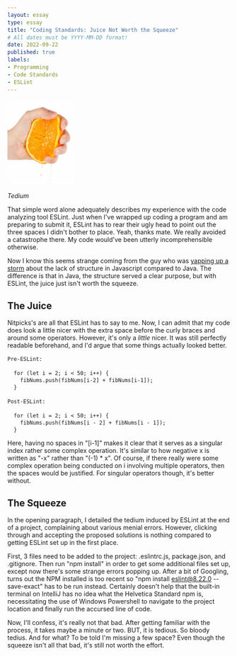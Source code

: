 ```yaml
---
layout: essay
type: essay
title: "Coding Standards: Juice Not Worth the Squeeze"
# All dates must be YYYY-MM-DD format!
date: 2022-09-22
published: true
labels:
- Programming
- Code Standards
- ESLint
---
```


<img width="150px" class="rounded float-start pe-4" src="../img/juice.jpg">

_Tedium_

That simple word alone adequately describes my experience with the code analyzing tool ESLint. Just when I've wrapped up coding a program and am preparing to submit it, ESLint has to rear their ugly head to point out the three spaces I didn't bother to place. Yeah, thanks mate. We really avoided a catastrophe there. My code would've been utterly incomprehensible otherwise. 

Now I know this seems strange coming from the guy who was [yapping up a storm](https://sukaryo-heilscher.github.io/essays/javascript.html) about the lack of structure in Javascript compared to Java. The difference is that in Java, the structure served a clear purpose, but with ESLint, the juice just isn't worth the squeeze.

## The Juice

Nitpicks's are all that ESLint has to say to me. Now, I can admit that my code does look a little nicer with the extra space before the curly braces and around some operators. However, it's only a _little_ nicer. It was still perfectly readable beforehand, and I'd argue that some things actually looked better.

```
Pre-ESLint:

  for (let i = 2; i < 50; i++) {
    fibNums.push(fibNums[i-2] + fibNums[i-1]);
  }

Post-ESLint:

  for (let i = 2; i < 50; i++) {
    fibNums.push(fibNums[i - 2] + fibNums[i - 1]);
  }
```

Here, having no spaces in "[i-1]" makes it clear that it serves as a singular index rather some complex operation. It's similar to how negative x is written as "-x" rather than "(-1) * x". Of course, if there really were some complex operation being conducted on i involving multiple operators, then the spaces would be justified. For singular operators though, it's better without.

## The Squeeze

In the opening paragraph, I detailed the tedium induced by ESLint at the end of a project, complaining about various menial errors. However, clicking through and accepting the proposed solutions is nothing compared to getting ESLint set up in the first place. 

First, 3 files need to be added to the project: .eslintrc.js, package.json, and .gitignore. Then run "npm install" in order to get some additional files set up, except now there's some strange errors popping up. After a bit of Googling, turns out the NPM installed is too recent so "npm install eslint@8.22.0 --save-exact"  has to be run instead. Certainly doesn't help that the built-in terminal on IntelliJ has no idea what the Helvetica Standard npm is, necessitating the use of Windows Powershell to navigate to the project location and finally run the accursed line of code.

Now, I'll confess, it's really not that bad. After getting familiar with the process, it takes maybe a minute or two. BUT, it is tedious. So bloody tedius. And for what? To be told I'm missing a few space? Even though the squeeze isn't all that bad, it's still not worth the effort.
